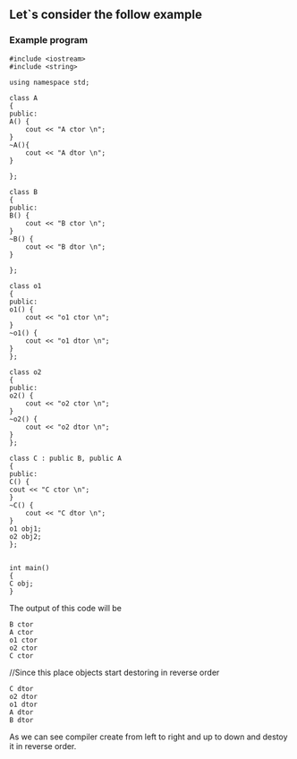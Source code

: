 ## Let`s consider the follow example

### Example program

```
#include <iostream>
#include <string>

using namespace std;

class A
{
public:
A() {
    cout << "A ctor \n";
}
~A(){
    cout << "A dtor \n";
}

};

class B
{
public:
B() {
    cout << "B ctor \n";
}
~B() {
    cout << "B dtor \n";
}

};

class o1
{
public:
o1() {
    cout << "o1 ctor \n";
}
~o1() {
    cout << "o1 dtor \n";
}
};

class o2
{
public:
o2() {
    cout << "o2 ctor \n";
}
~o2() {
    cout << "o2 dtor \n";
}
};

class C : public B, public A
{
public:
C() {
cout << "C ctor \n";
}
~C() {
    cout << "C dtor \n";
}
o1 obj1;
o2 obj2;    
};


int main()
{
C obj;  
}
```
The output of this code will be 

```
B ctor
A ctor 
o1 ctor 
o2 ctor 
C ctor 
```
//Since this place objects start destoring in reverse order
```
C dtor 
o2 dtor 
o1 dtor 
A dtor 
B dtor 
```

As we can see compiler create from left to right and up to down and destoy it in reverse order.

